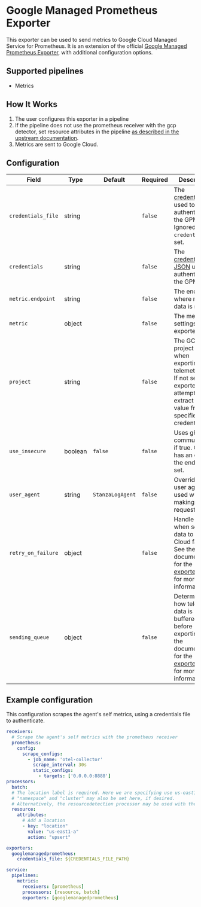 # Google Managed Prometheus Exporter

This exporter can be used to send metrics to Google Cloud Managed Service for Prometheus. It is an extension of the official 
[Google Managed Prometheus Exporter](https://github.com/open-telemetry/opentelemetry-collector-contrib/blob/v0.85.0/exporter/googlemanagedprometheusexporter), with additional configuration options.

## Supported pipelines
- Metrics

## How It Works
1. The user configures this exporter in a pipeline
2. If the pipeline does not use the prometheus receiver with the gcp detector, set resource attributes in the pipeline [as described in the upstream documentation](https://github.com/open-telemetry/opentelemetry-collector-contrib/blob/v0.85.0/exporter/googlemanagedprometheusexporter#resource-attribute-handling).
3. Metrics are sent to Google Cloud.

## Configuration
| Field              | Type    | Default               | Required | Description                                                                                                                                                                                                                                 |
|--------------------|---------|-----------------------|----------|---------------------------------------------------------------------------------------------------------------------------------------------------------------------------------------------------------------------------------------------|
| `credentials_file` | string  |                       | `false`  | The [credentials file](https://developers.google.com/workspace/guides/create-credentials#service-account) used to authenticate the GPM client. Ignored if `credentials` is set.                                                                                                                                                  |
| `credentials`      | string  |                       | `false`  | The [credentials JSON](https://developers.google.com/workspace/guides/create-credentials#service-account) used to authenticate the GPM client.                                                                                                                                                                                   |
| `metric.endpoint`  | string  |                       | `false`  | The endpoint where metric data is sent to.                                                                                                                                                                                                  |
| `metric`           | object  |                       | `false`  | The metric settings of the exporter.                                                                                                                                                                                                        |
| `project`          | string  |                       | `false`  | The GCP project used when exporting telemetry data. If not set, the exporter will attempt to extract the value from the specified credentials.                                                                                              |
| `use_insecure`     | boolean | `false`               | `false`  | Uses gRPC communication if true. Only has an effect if the endpoint is set.                                                                                                                                                                 |
| `user_agent`       | string  | `StanzaLogAgent` | `false`  | Overrides the user agent used when making requests.                                                                                                                                                                                         |
| `retry_on_failure` | object  |                       | `false`  | Handle retries when sending data to Google Cloud fails. See the documentation for the [exporter helper](https://github.com/open-telemetry/opentelemetry-collector/blob/v0.85.0/exporter/exporterhelper/README.md) for more information.     |
| `sending_queue`    | object  |                       | `false`  | Determines how telemetry data is buffered before exporting. See the documentation for the [exporter helper](https://github.com/open-telemetry/opentelemetry-collector/blob/v0.85.0/exporter/exporterhelper/README.md) for more information. |

## Example configuration
This configuration scrapes the agent's self metrics, using a credentials file to authenticate.
```yaml
receivers:
  # Scrape the agent's self metrics with the prometheus receiver
  prometheus:
    config:
      scrape_configs:
        - job_name: 'otel-collector'
          scrape_interval: 30s
          static_configs:
            - targets: ['0.0.0.0:8888']
processors:
  batch:
  # The location label is required. Here we are specifying use us-east1-a.
  # "namespace" and "cluster" may also be set here, if desired.
  # Alternatively, the resourcedetection processor may be used with the "gcp" detector if running in gcp.
  resource:
    attributes:
      # Add a location 
      - key: "location"
        value: "us-east1-a"
        action: "upsert"

exporters:
  googlemanagedprometheus:
    credentials_file: ${CREDENTIALS_FILE_PATH}

service:
  pipelines:
    metrics:
      receivers: [prometheus]
      processors: [resource, batch]
      exporters: [googlemanagedprometheus]

```
